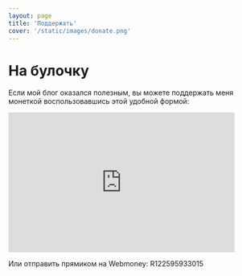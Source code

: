 ```yaml
---
layout: page
title: 'Поддержать'
cover: '/static/images/donate.png'
---
```


# На булочку

Если мой блог оказался полезным, вы можете поддержать меня монеткой воспользовавшись этой удобной формой:

<p><iframe src="https://money.yandex.ru/quickpay/shop-widget?writer=seller&targets=%D0%9F%D0%BE%D0%B4%D0%B4%D0%B5%D1%80%D0%B6%D0%B0%D1%82%D1%8C&targets-hint=&default-sum=100&button-text=11&payment-type-choice=on&mobile-payment-type-choice=on&comment=on&hint=&successURL=&quickpay=shop&account=41001757647345" width="450" height="278" frameborder="0" allowtransparency="true" scrolling="no"></iframe></p>

Или отправить прямиком на Webmoney: R122595933015